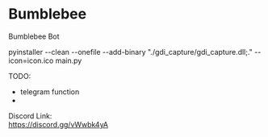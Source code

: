 # Bumblebee
Bumblebee Bot

pyinstaller --clean --onefile --add-binary "./gdi_capture/gdi_capture.dll;." --icon=icon.ico main.py

TODO:
- telegram function
- 

Discord Link: \
https://discord.gg/vWwbk4yA
